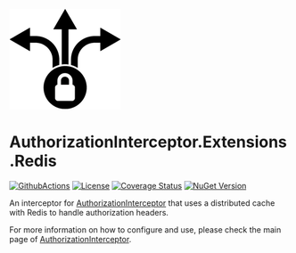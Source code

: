 ![AuthorizationInterceptor Icon](./resources/icon.png)

# AuthorizationInterceptor.Extensions.Redis
[![GithubActions](https://github.com/Adolfok3/AuthorizationInterceptor.Extensions.Redis/actions/workflows/main.yml/badge.svg)](https://github.com/Adolfok3/AuthorizationInterceptor.Extensions.Redis/actions)
[![License](https://img.shields.io/badge/license-MIT-green)](./LICENSE)
[![Coverage Status](https://coveralls.io/repos/github/Adolfok3/AuthorizationInterceptor.Extensions.Redis/badge.svg?branch=main)](https://coveralls.io/github/Adolfok3/AuthorizationInterceptor.Extensions.Redis?branch=main)
[![NuGet Version](https://img.shields.io/nuget/vpre/AuthorizationInterceptor.Extensions.Redis)](https://www.nuget.org/packages/AuthorizationInterceptor.Extensions.Redis)

An interceptor for [AuthorizationInterceptor](https://github.com/Adolfok3/AuthorizationInterceptor) that uses a distributed cache with Redis to handle authorization headers.

For more information on how to configure and use, please check the main page of [AuthorizationInterceptor](https://github.com/Adolfok3/AuthorizationInterceptor).
